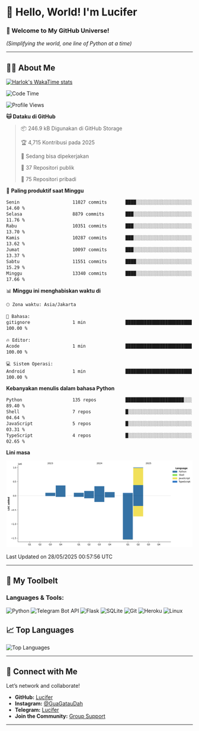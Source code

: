 # 👋 Hello, World! I'm Lucifer 

### 🚀 Welcome to My GitHub Universe!  
*(Simplifying the world, one line of Python at a time)*  

---

## 🧑‍💻 About Me


[![Harlok's WakaTime stats](https://github-readme-stats.vercel.app/api/wakatime?username=LuciferReborns)](https://github.com/jonesroot/github-readme-stats)


<!--START_SECTION:waka-->
![Code Time](http://img.shields.io/badge/Code%20Time-205%20hrs%2035%20mins-blue)

![Profile Views](http://img.shields.io/badge/Profil%20dilihat-2-blue)

**🐱 Dataku di GitHub** 

> 📦 246.9 kB Digunakan di GitHub Storage 
 > 
> 🏆 4,715 Kontribusi pada 2025
 > 
> 💼 Sedang bisa dipekerjakan
 > 
> 📜 37 Repositori publik 
 > 
> 🔑 75 Repositori pribadi 
 > 
📅 **Paling produktif saat Minggu** 

```text
Senin                    11027 commits       ████░░░░░░░░░░░░░░░░░░░░░   14.60 % 
Selasa                   8879 commits        ███░░░░░░░░░░░░░░░░░░░░░░   11.76 % 
Rabu                     10351 commits       ███░░░░░░░░░░░░░░░░░░░░░░   13.70 % 
Kamis                    10287 commits       ███░░░░░░░░░░░░░░░░░░░░░░   13.62 % 
Jumat                    10097 commits       ███░░░░░░░░░░░░░░░░░░░░░░   13.37 % 
Sabtu                    11551 commits       ████░░░░░░░░░░░░░░░░░░░░░   15.29 % 
Minggu                   13340 commits       ████░░░░░░░░░░░░░░░░░░░░░   17.66 % 
```


📊 **Minggu ini menghabiskan waktu di** 

```text
🕑︎ Zona waktu: Asia/Jakarta

💬 Bahasa: 
gitignore                1 min               █████████████████████████   100.00 % 

🔥 Editor: 
Acode                    1 min               █████████████████████████   100.00 % 

💻 Sistem Operasi: 
Android                  1 min               █████████████████████████   100.00 % 
```

**Kebanyakan menulis dalam bahasa Python** 

```text
Python                   135 repos           ██████████████████████░░░   89.40 % 
Shell                    7 repos             █░░░░░░░░░░░░░░░░░░░░░░░░   04.64 % 
JavaScript               5 repos             █░░░░░░░░░░░░░░░░░░░░░░░░   03.31 % 
TypeScript               4 repos             █░░░░░░░░░░░░░░░░░░░░░░░░   02.65 % 
```



**Lini masa**

![Lines of Code chart](https://raw.githubusercontent.com/jonesroot/jonesroot/main/assets/bar_graph.png)


 Last Updated on 28/05/2025 00:57:56 UTC
<!--END_SECTION:waka-->

---


## 🧰 My Toolbelt  

### Languages & Tools:  
![Python](https://img.shields.io/badge/-Python-3776AB?style=flat-square&logo=python&logoColor=white) ![Telegram Bot API](https://img.shields.io/badge/-Telegram%20Bot%20API-2CA5E0?style=flat-square&logo=telegram&logoColor=white) ![Flask](https://img.shields.io/badge/-Flask-000000?style=flat-square&logo=flask&logoColor=white) ![SQLite](https://img.shields.io/badge/-SQLite-003B57?style=flat-square&logo=sqlite&logoColor=white) ![Git](https://img.shields.io/badge/-Git-F05032?style=flat-square&logo=git&logoColor=white) ![Heroku](https://img.shields.io/badge/-Heroku-430098?style=flat-square&logo=heroku&logoColor=white) ![Linux](https://img.shields.io/badge/-Linux-FCC624?style=flat-square&logo=linux&logoColor=black)  


## 📈 Top Languages

![Top Languages](https://github-readme-stats.vercel.app/api/top-langs/?username=jonesroot&layout=compact&theme=tokyonight)  

---


## 🔗 Connect with Me  

Let’s network and collaborate!  
- **GitHub:** [Lucifer](https://github.com/jonesroot/jonesroot/blob/main/README.md)  
- **Instagram:** [@GuaGatauDah](https://instagram.com/guagataudah)  
- **Telegram:** [Lucifer](https://t.me/LuciferReborns)  
- **Join the Community:** [Group Support](https://t.me/GokilSupport)

---
